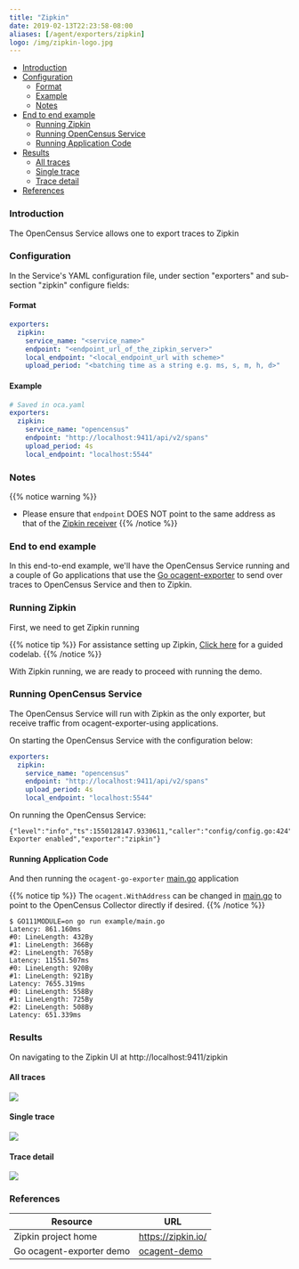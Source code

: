 ```yaml
---
title: "Zipkin"
date: 2019-02-13T22:23:58-08:00
aliases: [/agent/exporters/zipkin]
logo: /img/zipkin-logo.jpg
---
```


- [Introduction](#introduction)
- [Configuration](#configuration)
    - [Format](#format)
    - [Example](#example)
    - [Notes](#notes)
- [End to end example](#end-to-end-example)
    - [Running Zipkin](#running-zipkin)
    - [Running OpenCensus Service](#running-opencensus-service)
    - [Running Application Code](#running-application-code)
- [Results](#results)
    - [All traces](#all-traces)
    - [Single trace](#single-trace)
    - [Trace detail](#trace-detail)
- [References](#references)


### Introduction

The OpenCensus Service allows one to export traces to Zipkin

### Configuration

In the Service's YAML configuration file, under section "exporters" and sub-section "zipkin" configure fields:

#### Format
```yaml
exporters:
  zipkin:
    service_name: "<service_name>"
    endpoint: "<endpoint_url_of_the_zipkin_server>"
    local_endpoint: "<local_endpoint_url with scheme>"
    upload_period: "<batching time as a string e.g. ms, s, m, h, d>"
```

#### Example
```yaml
# Saved in oca.yaml
exporters:
  zipkin:
    service_name: "opencensus"
    endpoint: "http://localhost:9411/api/v2/spans"
    upload_period: 4s
    local_endpoint: "localhost:5544"
```

### Notes
{{% notice warning %}}
* Please ensure that `endpoint` DOES NOT point to the same address as that of the [Zipkin receiver](/service/receivers/zipkin/#format)
{{% /notice %}}

### End to end example

In this end-to-end example, we'll have the OpenCensus Service running and a couple of Go applications
that use the [Go ocagent-exporter](/exporters/supported-exporters/go/ocagent)
to send over traces to OpenCensus Service and then to Zipkin.

### Running Zipkin
First, we need to get Zipkin running

{{% notice tip %}}
For assistance setting up Zipkin, [Click here](/codelabs/zipkin) for a guided codelab.
{{% /notice %}}

With Zipkin running, we are ready to proceed with running the demo.

### Running OpenCensus Service

The OpenCensus Service will run with Zipkin as the only exporter, but receive traffic from ocagent-exporter-using applications.

On starting the OpenCensus Service with the configuration below:
```yaml
exporters:
  zipkin:
    service_name: "opencensus"
    endpoint: "http://localhost:9411/api/v2/spans"
    upload_period: 4s
    local_endpoint: "localhost:5544"
```

On running the OpenCensus Service:

```shell
{"level":"info","ts":1550128147.9330611,"caller":"config/config.go:424","msg":"Trace Exporter enabled","exporter":"zipkin"}
```

#### Running Application Code

And then running the `ocagent-go-exporter` [main.go](/exporters/supported-exporters/go/ocagent/#end-to-end-example) application

{{% notice tip %}}
The `ocagent.WithAddress` can be changed in [main.go](/exporters/supported-exporters/go/ocagent/#end-to-end-example) to point to the OpenCensus Collector directly if desired.
{{% /notice %}}

```shell
$ GO111MODULE=on go run example/main.go
Latency: 861.160ms
#0: LineLength: 432By
#1: LineLength: 366By
#2: LineLength: 765By
Latency: 11551.507ms
#0: LineLength: 920By
#1: LineLength: 921By
Latency: 7655.319ms
#0: LineLength: 558By
#1: LineLength: 725By
#2: LineLength: 508By
Latency: 651.339ms
```

### Results

On navigating to the Zipkin UI at http://localhost:9411/zipkin

####  All traces
![](/images/ocagent-exporter-zipkin-all-traces.png)

#### Single trace
![](/images/ocagent-exporter-zipkin-single-trace.png)

#### Trace detail
![](/images/ocagent-exporter-zipkin-trace-detail.png)

### References

Resource|URL
---|---
Zipkin project home|https://zipkin.io/
Go ocagent-exporter demo|[ocagent-demo](/exporters/supported-exporters/go/ocagent/#end-to-end-example)

